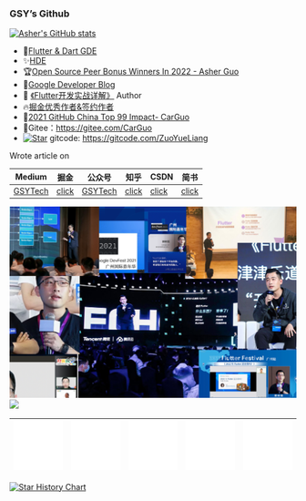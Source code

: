 ### GSY’s Github


[![Asher's GitHub stats](https://github-readme-stats.vercel.app/api?username=carguo)](https://github.com/anuraghazra/github-readme-stats)


- 🏅[Flutter & Dart GDE](https://developers.google.com/profile/u/gsytech)
- ✨[HDE](https://developer.huawei.com/consumer/cn/programs/personalCenter/personalCenterGuoShuYu)
- 🏆[Open Source Peer Bonus Winners In 2022 - Asher Guo](https://opensource.googleblog.com/2022/09/announcing-the-second-group-of-open-source-peer-bonus-winners-in-2022.html)
- 📘[Google Developer Blog](https://developers.googleblog.com/en/from-offstage-to-onstage-my-experience-of-becoming-a-google-developer-expert/)
- 📖 [《Flutter开发实战详解》](https://item.jd.com/12883054.html) Author
- 🔥[掘金优秀作者&签约作者](https://juejin.cn/user/817692379985752/posts)
- 🚀[2021 GitHub China Top 99 Impact- CarGuo](https://opensource.win/CarGuo/)
- 🌲Gitee：https://gitee.com/CarGuo
- [![Star](https://gitcode.com/ZuoYueLiang/GSYVideoPlayer/star/badge.svg)](https://gitcode.com/ZuoYueLiang/GSYVideoPlayer/overview) gitcode: https://gitcode.com/ZuoYueLiang




Wrote article on

| Medium                                 | 掘金                                                         | 公众号                                              | 知乎                                       |               CSDN                           | 简书                                            |
| -------------------------------------- | ------------------------------------------------------------ | --------------------------------------------------- | ------------------------------------------ | -------------------------------------------- | ----------------------------------------------- |
| [GSYTech](https://medium.com/@GSYTech) | [click](https://juejin.im/user/582aca2ba22b9d006b59ae68/posts) | [GSYTech](http://img.cdn.guoshuyu.cn/wechat_qq.png) | [click](https://www.zhihu.com/people/carguo) | [click](https://blog.csdn.net/ZuoYueLiang) | [click](https://www.jianshu.com/u/6e613846e1ea) |





![](./readme.png)
![](./gift2.jpg)


| ![](./Copy%20of%20Experts_Stickers_01.gif)                                  | ![](./Copy%20of%20Experts_Stickers_02.gif)                                                          | ![](./Copy%20of%20Experts_Stickers_03.gif)                                                              | ![](./Copy%20of%20Experts_Stickers_04.gif)                                                       | ![](./Copy%20of%20Experts_Stickers_05.gif)       |
| -------------------------------------- | ------------------------------------------------------------ | --------------------------------------------------- | ------------------------------------------ | -------------------------------------------- |



[![Star History Chart](https://api.star-history.com/svg?repos=CarGuo/gsy_github_app_flutter,CarGuo/GSYVideoPlayer,CarGuo/gsy_flutter_demo,CarGuo/gsy_flutter_book&type=Date)](https://star-history.com/#CarGuo/gsy_github_app_flutter&CarGuo/GSYVideoPlayer&CarGuo/gsy_flutter_demo&CarGuo/gsy_flutter_book&Date)
